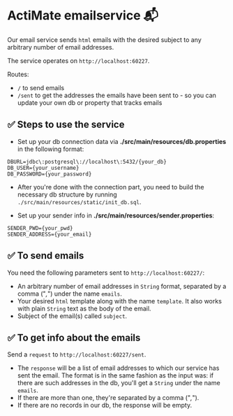 # ActiMate emailservice :mailbox_with_mail:

Our email service sends `html` emails with the desired subject to any arbitrary number of email addresses.

The service operates on `http://localhost:60227`.

Routes:
* `/` to send emails
* `/sent` to get the addresses the emails have been sent to - so you can update your own db or property that tracks emails

## :white_check_mark: Steps to use the service
* Set up your db connection data via **./src/main/resources/db.properties** in the following format:
```
DBURL=jdbc\:postgresql\://localhost\:5432/{your_db}
DB_USER={your_username}
DB_PASSWORD={your_password}
```

  * After you're done with the connection part, you need to build the necessary db structure by running `./src/main/resources/static/init_db.sql`.

* Set up your sender info in **./src/main/resources/sender.properties**:
```
SENDER_PWD={your_pwd}
SENDER_ADDRESS={your_email}
```

## :white_check_mark: To send emails
You need the following parameters sent to `http://localhost:60227/`:
  * An arbitrary number of email addresses in `String` format, separated by a comma ("*,*") under the name `emails`.
  * Your desired `html` template along with the name `template`. It also works with plain `String` text as the body of the email.
  * Subject of the email(s) called `subject`.

## :white_check_mark: To get info about the emails
Send a `request` to `http://localhost:60227/sent`.
  * The `response` will be a list of email addresses to which our service has sent the email. The format is in the same fashion as the input was: if there are such addresses in the db, you'll get a `String` under the name `emails`.
  * If there are more than one, they're separated by a comma ("*,*").
  * If there are no records in our db, the response will be empty.
